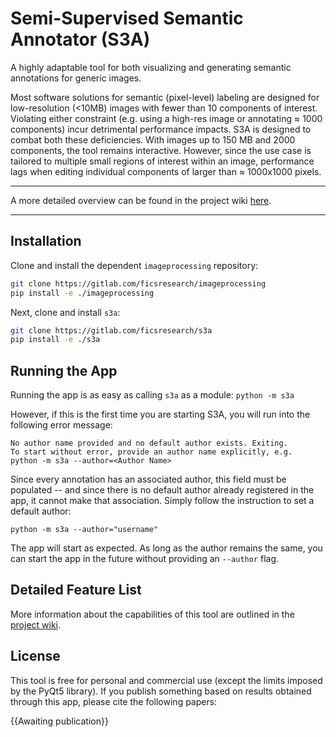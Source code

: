 # Semi-Supervised Semantic Annotator (S3A)

A highly adaptable tool for both visualizing and generating semantic annotations for generic images.

Most software solutions for semantic (pixel-level) labeling are designed for low-resolution (<10MB) images with fewer than 10 components of interest. Violating either constraint (e.g. using a high-res image or annotating $\approx$ 1000 components) incur detrimental performance impacts. S3A is designed to combat both these deficiencies. With images up to 150 MB and 2000 components, the tool remains interactive. However, since the use case is tailored to multiple small regions of interest within an image, performance lags when editing individual components of larger than $\approx$ 1000x1000 pixels.

___

A more detailed overview can be found in the project wiki [here](https://gitlab.com/ficsresearch/s3a/-/wikis/docs/user's-guide).

___

## Installation

Clone and install the dependent `imageprocessing` repository:

```bash
git clone https://gitlab.com/ficsresearch/imageprocessing
pip install -e ./imageprocessing
```

Next, clone and install `s3a`:

```bash
git clone https://gitlab.com/ficsresearch/s3a
pip install -e ./s3a
```

## Running the App
Running the app is as easy as calling `s3a` as a module:
`python -m s3a`

However, if this is the first time you are starting S3A, you will run into the following error message:
```
No author name provided and no default author exists. Exiting.
To start without error, provide an author name explicitly, e.g.
python -m s3a --author=<Author Name>
```
Since every annotation has an associated author, this field must be populated -- and since there is no default author already registered in the app, it cannot make that association. Simply follow the instruction to set a default author:

`python -m s3a --author="username"`

The app will start as expected. As long as the author remains the same, you can start the app in the future without providing an `--author` flag.
## Detailed Feature List

More information about the capabilities of this tool are outlined in the [project wiki](https://gitlab.com/ficsresearch/s3a/-/wikis/home).


## License

This tool is free for personal and commercial use (except the limits imposed by the PyQt5 library). If you publish something based on results obtained through this app, please cite the following papers:

{{Awaiting publication}}


